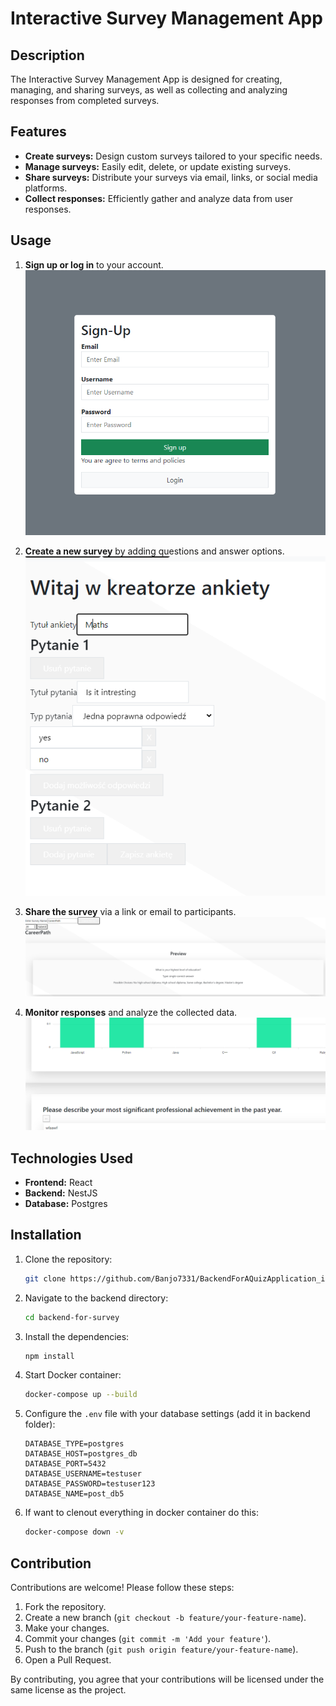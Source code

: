 # Interactive Survey Management App

## Description

The Interactive Survey Management App is designed for creating, managing, and sharing surveys, as well as collecting and analyzing responses from completed surveys.

## Features

- **Create surveys:** Design custom surveys tailored to your specific needs.
- **Manage surveys:** Easily edit, delete, or update existing surveys.
- **Share surveys:** Distribute your surveys via email, links, or social media platforms.
- **Collect responses:** Efficiently gather and analyze data from user responses.

## Usage

1. **Sign up or log in** to your account.
   ![Sign Up or Log In](doc-pics/lohin.png)
   
2. **Create a new survey** by adding questions and answer options.
   ![Create Survey](doc-pics/create.png)
   
3. **Share the survey** via a link or email to participants.
   ![Share Survey](doc-pics/share.png)
   
4. **Monitor responses** and analyze the collected data.
   ![Monitor Responses](doc-pics/monitor.png)

## Technologies Used

- **Frontend:** React
- **Backend:** NestJS
- **Database:** Postgres

## Installation

1. Clone the repository:

    ```bash
    git clone https://github.com/Banjo7331/BackendForAQuizApplication_in_NestJS.git
    ```

2. Navigate to the backend directory:

    ```bash
    cd backend-for-survey
    ```

3. Install the dependencies:

    ```bash
    npm install
    ```

4. Start Docker container:

    ```bash
    docker-compose up --build
    ```

5. Configure the `.env` file with your database settings (add it in backend folder):

    ```
    DATABASE_TYPE=postgres
    DATABASE_HOST=postgres_db
    DATABASE_PORT=5432
    DATABASE_USERNAME=testuser
    DATABASE_PASSWORD=testuser123
    DATABASE_NAME=post_db5
    ```

6. If want to clenout everything in docker container do this:

    ```bash
    docker-compose down -v
    ```

## Contribution

Contributions are welcome! Please follow these steps:

1. Fork the repository.
2. Create a new branch (`git checkout -b feature/your-feature-name`).
3. Make your changes.
4. Commit your changes (`git commit -m 'Add your feature'`).
5. Push to the branch (`git push origin feature/your-feature-name`).
6. Open a Pull Request.

By contributing, you agree that your contributions will be licensed under the same license as the project.


